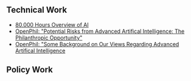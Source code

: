<!-- TITLE: Reducing Risks from Artifical Intelligence -->
<!-- SUBTITLE: Making sure the world doesn't go FOOM -->

## Technical Work

* [80,000 Hours Overview of AI](https://80000hours.org/problem-profiles/positively-shaping-artificial-intelligence/)
* [OpenPhil: "Potential Risks from Advanced Artifical Intelligence: The Philanthropic Opportunity"](https://www.openphilanthropy.org/blog/potential-risks-advanced-artificial-intelligence-philanthropic-opportunity)
* [OpenPhil: "Some Background on Our Views Regarding Advanced Artifical Intelligence](https://www.openphilanthropy.org/blog/some-background-our-views-regarding-advanced-artificial-intelligence)

## Policy Work